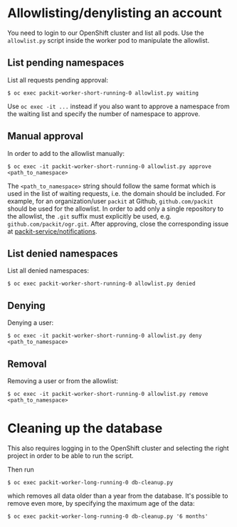 # Allowlisting/denylisting an account

You need to login to our OpenShift cluster and list all pods. Use the `allowlist.py` script inside the worker pod to manipulate the allowlist.

## List pending namespaces

List all requests pending approval:

```
$ oc exec packit-worker-short-running-0 allowlist.py waiting
```

Use `oc exec -it ...` instead if you also want to approve a namespace from the waiting list and specify the number of namespace to approve.

## Manual approval

In order to add to the allowlist manually:

```
$ oc exec -it packit-worker-short-running-0 allowlist.py approve <path_to_namespace>
```

The `<path_to_namespace>` string should follow the same format which is used in the list of waiting requests, i.e. the domain should be included.
For example, for an organization/user `packit` at Github, `github.com/packit` should be used for the allowlist.
In order to add only a single repository to the allowlist, the `.git` suffix must explicitly be used, e.g. `github.com/packit/ogr.git`.
After approving, close the corresponding issue at [packit-service/notifications](https://github.com/packit/notifications/issues).

## List denied namespaces

List all denied namespaces:

```
$ oc exec packit-worker-short-running-0 allowlist.py denied
```

## Denying

Denying a user:

```
$ oc exec -it packit-worker-short-running-0 allowlist.py deny <path_to_namespace>
```

## Removal

Removing a user or from the allowlist:

```
$ oc exec -it packit-worker-short-running-0 allowlist.py remove <path_to_namespace>
```

# Cleaning up the database

This also requires logging in to the OpenShift cluster and selecting the right
project in order to be able to run the script.

Then run

```
$ oc exec packit-worker-long-running-0 db-cleanup.py
```

which removes all data older than a year from the database. It's possible to
remove even more, by specifying the maximum age of the data:

```
$ oc exec packit-worker-long-running-0 db-cleanup.py '6 months'
```
